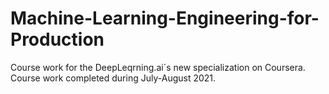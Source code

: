 # Machine-Learning-Engineering-for-Production

Course work for the DeepLeqrning.ai´s new specialization on Coursera.
Course work completed during July-August 2021.
